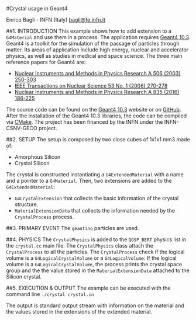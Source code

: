 #Crystal usage in Geant4

Enrico Bagli - INFN (Italy)
bagli@fe.infn.it

##1. INTRODUCTION
This example shows how to add extension to a `G4Material` and use them in a process.
The application requires [Geant4 10.3](www.geant4.org). Geant4 is a toolkit for the simulation of the passage of particles through matter. Its areas of application include high energy, nuclear and accelerator physics, as well as studies in medical and space science. The three main reference papers for Geant4 are:
- [Nuclear Instruments and Methods in Physics Research A 506 (2003) 250-303](http://www.sciencedirect.com/science/article/pii/S0168900203013688)
- [IEEE Transactions on Nuclear Science 53 No. 1 (2006) 270-278](http://ieeexplore.ieee.org/xpls/abs_all.jsp?isnumber=33833&arnumber=1610988&count=33&index=7)
- [Nuclear Instruments and Methods in Physics Research A 835 (2016) 186-225](http://www.sciencedirect.com/science/article/pii/S0168900216306957)

The source code can be found on the [Geant4 10.3](www.geant4.org) website or on [GitHub](https://github.com/Geant4/geant4/tree/geant4-10.3-release). After the installation of the Geant4 10.3 libraries, the code can be compiled via [CMake](www.cmake.org).
The project has been financed by the INFN under the INFN-CSNV-GECO project.

##2. SETUP
The setup is composed by two close cubes of 1x1x1 mm3 made of:
- Amorphous Silicon
- Crystal Silicon

The crystal is constructed instantiating a `G4ExtendedMaterial` with a name and a pointer to a `G4Material`.
Then, two extensions are added to the `G4ExtendedMaterial`:
- `G4CrystalExtension` that collects the basic information of the crystal structure.
- `MaterialExtensionData` that collects the information needed by the `CrystalProcess` process.

##3. PRIMARY EVENT
The `geantino` particles are used.

##4. PHYSICS
The `CrystalPhysics` is added to the `QGSP_BERT` physics list in the `crystal.cc` main file.
The `CrystalPhysics` class attach the `CrystalProcess` to all the particles.
The `CrystalProcess` check if the logical volume is a `G4LogicalCrystalVolume` or a `G4LogicalVolume`:
If the logical volume is a `G4LogicalCrystalVolume`, the process prints the crystal space group and the the value stored in the `MaterialExtensionData` attached to the Silicon crystal.


##5. EXECUTION & OUTPUT 
The example can be executed with the command line
`./crystal crystal.in`

The output is standard output stream with information on the material and the values stored in the extensions of the extended material.
